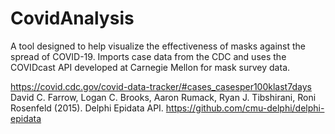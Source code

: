 # CovidAnalysis
A tool designed to help visualize the effectiveness of masks against the spread of COVID-19. Imports case data from the CDC and uses the COVIDcast API developed at Carnegie Mellon for mask survey data.

https://covid.cdc.gov/covid-data-tracker/#cases_casesper100klast7days
David C. Farrow, Logan C. Brooks, Aaron Rumack, Ryan J. Tibshirani, Roni Rosenfeld (2015). Delphi Epidata API. https://github.com/cmu-delphi/delphi-epidata
